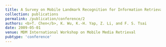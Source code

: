 ```yaml
---
title: A Survey on Mobile Landmark Recognition for Information Retrieval Systems
collection: publications
permalink: /publication/conference/2
authors: <b>T. Chen</b>, K. Wu, K.-H. Yap, Z. Li, and F. S. Tsai
date: 2009-05-01
venue: MDM International Workshop on Mobile Media Retrieval
pubtype: 'conference'
---
```


<!-- paperurl: 'http://academicpages.github.io/files/paper1.pdf'
citation: 'Your Name, You. (2009). &quot;Paper Title Number 1.&quot; <i>Journal 1</i>. 1(1).' -->
<!-- [Download paper here](http://academicpages.github.io/files/paper1.pdf) -->
